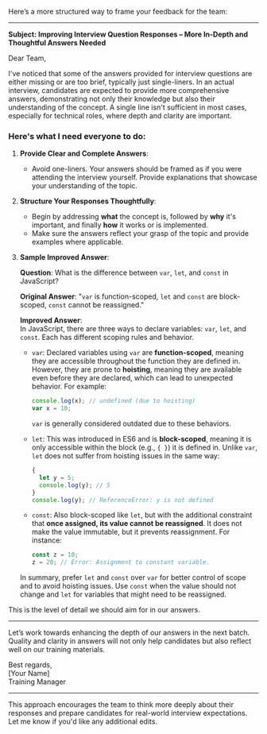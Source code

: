 Here’s a more structured way to frame your feedback for the team:

---

**Subject: Improving Interview Question Responses – More In-Depth and Thoughtful Answers Needed**

Dear Team,

I've noticed that some of the answers provided for interview questions are either missing or are too brief, typically just single-liners. In an actual interview, candidates are expected to provide more comprehensive answers, demonstrating not only their knowledge but also their understanding of the concept. A single line isn't sufficient in most cases, especially for technical roles, where depth and clarity are important.

### Here's what I need everyone to do:

1. **Provide Clear and Complete Answers**: 
    - Avoid one-liners. Your answers should be framed as if you were attending the interview yourself. Provide explanations that showcase your understanding of the topic.
   
2. **Structure Your Responses Thoughtfully**: 
    - Begin by addressing **what** the concept is, followed by **why** it's important, and finally **how** it works or is implemented. 
    - Make sure the answers reflect your grasp of the topic and provide examples where applicable.

3. **Sample Improved Answer**:

   **Question**: What is the difference between `var`, `let`, and `const` in JavaScript?

   **Original Answer**: "`var` is function-scoped, `let` and `const` are block-scoped, `const` cannot be reassigned."

   **Improved Answer**:  
   In JavaScript, there are three ways to declare variables: `var`, `let`, and `const`. Each has different scoping rules and behavior. 

   - `var`: Declared variables using `var` are **function-scoped**, meaning they are accessible throughout the function they are defined in. However, they are prone to **hoisting**, meaning they are available even before they are declared, which can lead to unexpected behavior. For example:
     ```javascript
     console.log(x); // undefined (due to hoisting)
     var x = 10;
     ```
     `var` is generally considered outdated due to these behaviors.
   
   - `let`: This was introduced in ES6 and is **block-scoped**, meaning it is only accessible within the block (e.g., `{ }`) it is defined in. Unlike `var`, `let` does not suffer from hoisting issues in the same way:
     ```javascript
     {
       let y = 5;
       console.log(y); // 5
     }
     console.log(y); // ReferenceError: y is not defined
     ```
   
   - `const`: Also block-scoped like `let`, but with the additional constraint that **once assigned, its value cannot be reassigned**. It does not make the value immutable, but it prevents reassignment. For instance:
     ```javascript
     const z = 10;
     z = 20; // Error: Assignment to constant variable.
     ```

   In summary, prefer `let` and `const` over `var` for better control of scope and to avoid hoisting issues. Use `const` when the value should not change and `let` for variables that might need to be reassigned.

This is the level of detail we should aim for in our answers.

---

Let’s work towards enhancing the depth of our answers in the next batch. Quality and clarity in answers will not only help candidates but also reflect well on our training materials.

Best regards,  
[Your Name]  
Training Manager

---

This approach encourages the team to think more deeply about their responses and prepare candidates for real-world interview expectations. Let me know if you'd like any additional edits.
